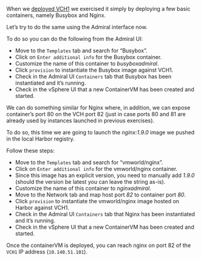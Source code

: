 
When we [deployed VCH1](install-configure-vch.md) we exercised it simply by deploying a few basic containers, namely Busybox and Nginx.

Let’s try to do the same using the Admiral interface now.

To do so you can do the following from the Admiral UI:

*   Move to the `Templates` tab and search for “Busybox”.
*   Click on `Enter additional info` for the Busybox container.
*   Customize the name of this container to _busyboxadmiral_.
*   Click `provision` to instantiate the Busybox image against VCH1.
*   Check in the Admiral UI `Containers` tab that Busybox has been instantiated and it’s running.
*   Check in the vSphere UI that a new ContainerVM has been created and started.

We can do something similar for Nginx where, in addition, we can expose container’s port 80 on the VCH port 82 (just in case ports 80 and 81 are already used by instances launched in previous exercises).

To do so, this time we are going to launch the _nginx:1.9.0_ image we pushed in the local Harbor registry.

Follow these steps:

*   Move to the `Templates` tab and search for “vmworld/nginx”.
*   Click on `Enter additional info` for the vmworld/nginx container.
*   Since this image has an explicit version, you need to manually add _1.9.0_ (should the version be latest you can leave the string as-is).
*   Customize the name of this container to _nginxadmiral_.
*   Move to the Network tab and map host port _82_ to container port _80_.
*   Click `provision` to instantiate the vmworld/nginx image hosted on Harbor against VCH1.
*   Check in the Admiral UI `Containers` tab that Nginx has been instantiated and it’s running.
*   Check in the vSphere UI that a new ContainerVM has been created and started.

Once the containerVM is deployed, you can reach nginx on port 82 of the `VCH1` IP address (`10.140.51.101`).

